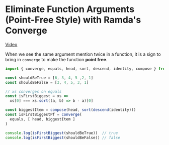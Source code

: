 # Eliminate Function Arguments (Point-Free Style) with Ramda's Converge
[Video](https://egghead.io/lessons/javascript-eliminate-function-arguments-point-free-style-with-ramda-s-converge?pl=learn-ramda-js-ec318ad7)

When we see the same argument mention twice in a function, it is a sign to bring in ``converge`` to make the function **point free**.

```js
import { converge, equals, head, sort, descend, identity, compose } from 'ramda'

const shouldBeTrue = [6, 3, 4, 5 ,2, 1]
const shouldBeFalse = [3, 4, 5, 3, 1]

// xs converges on equals
const isFirstBiggest = xs =>
  xs[0] === xs.sort((a, b) => b - a)[0]

const biggestItem = compose(head, sort(descend(identity)))
const isFirstBiggestPf = converge(
  equals, [ head, biggestItem ]
)

console.log(isFirstBiggest(shouldBeTrue))  // true
console.log(isFirstBiggest(shouldBeFalse)) // false
```
